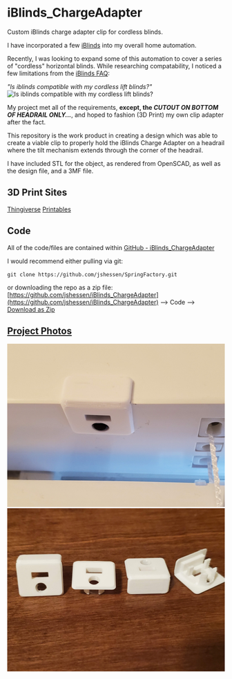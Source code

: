 # iBlinds_ChargeAdapter
Custom iBlinds charge adapter clip for cordless blinds.

I have incorporated a few [iBlinds](https://myiblinds.com/) into my overall home automation.

Recently, I was looking to expand some of this automation to cover a series of "cordless" horizontal blinds.  While researching compatability, I noticed a few limitations from the [iBlinds FAQ](https://support.myiblinds.com/faqs/):

*"Is iblinds compatible with my cordless lift blinds?"*
![Is iblinds compatible with my cordless lift blinds?](https://support.myiblinds.com/wp-content/uploads/2019/09/Iblinds_Cordless-Lift-Checklist-1024x746.jpg)

My project met all of the requirements, **except, the *CUTOUT ON BOTTOM OF HEADRAIL ONLY...***, and hoped to fashion (3D Print) my own clip adapter after the fact.

This repository is the work product in creating a design which was able to create a viable clip to properly hold the iBlinds Charge Adapter on a headrail where the tilt mechanism extends through the corner of the headrail.

I have included STL for the object, as rendered from OpenSCAD, as well as the design file, and a 3MF file.


## 3D Print Sites
[Thingiverse](https://www.thingiverse.com/thing:5630948)
[Printables](https://www.printables.com/model/317684)


## Code
All of the code/files are contained within [GitHub - iBlinds_ChargeAdapter](https://github.com/jshessen/iBlinds_ChargeAdapter)

I would recommend either pulling via git:

```
git clone https://github.com/jshessen/SpringFactory.git
```
or downloading the repo as a zip file:
[https://github.com/jshessen/iBlinds_ChargeAdapter](https://github.com/jshessen/iBlinds_ChargeAdapter) --> Code --> [Download as Zip](https://github.com/jshessen/iBlinds_ChargeAdapter/archive/refs/heads/main.zip)


## [Project Photos](https://github.com/jshessen/iBlinds_ChargeAdapter/tree/main/images)
![Production_1](https://github.com/jshessen/iBlinds_ChargeAdapter/blob/main/images/Production_1.jpg)
![Production_2](https://github.com/jshessen/iBlinds_ChargeAdapter/blob/main/images/Production_2.jpg)

